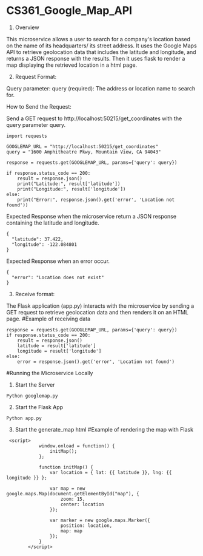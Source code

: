 # CS361_Google_Map_API
1. Overview
   
This microservice allows a user to search for a company's location based on the name of its headquarters/ its street address. It uses the Google Maps API to retrieve geolocation data that includes the latitude and longitude, and returns a JSON response with the results. Then it uses flask to render a map displaying the retrieved location in a html page. 

2. Request Format:

Query parameter: query (required): The address or location name to search for.


How to Send the Request:

Send a GET request to http://localhost:50215/get_coordinates with the query parameter query.
```
import requests

GOOGLEMAP_URL = "http://localhost:50215/get_coordinates"
query = "1600 Amphitheatre Pkwy, Mountain View, CA 94043"

response = requests.get(GOOGLEMAP_URL, params={'query': query})

if response.status_code == 200:
    result = response.json()
    print("Latitude:", result['latitude'])
    print("Longitude:", result['longitude'])
else:
    print("Error:", response.json().get('error', 'Location not found'))

```

Expected Response when the microservice return a JSON response containing the latitude and longitude.
```
{
  "latitude": 37.422,
  "longitude": -122.084801
}
```
Expected Response when an error occur.
```
{
  "error": "Location does not exist"
}
```
3. Receive format:
   
The Flask application (app.py) interacts with the microservice by sending a GET request to retrieve geolocation data and then renders it on an HTML page.
#Example of receiving data
```
response = requests.get(GOOGLEMAP_URL, params={'query': query})
if response.status_code == 200:
    result = response.json()
    latitude = result['latitude']
    longitude = result['longitude']
else:
    error = response.json().get('error', 'Location not found')

```
#Running the Microservice Locally
1. Start the Server
```
Python googlemap.py
```
2. Start the Flask App
```
Python app.py
```
3. Start the generate_map html
#Example of rendering the map with Flask
```
 <script>
            window.onload = function() {
                initMap(); 
            };

            function initMap() {
                var location = { lat: {{ latitude }}, lng: {{ longitude }} };

                var map = new google.maps.Map(document.getElementById("map"), {
                    zoom: 15,
                    center: location
                });

                var marker = new google.maps.Marker({
                    position: location,
                    map: map
                });
            }
        </script>

```
